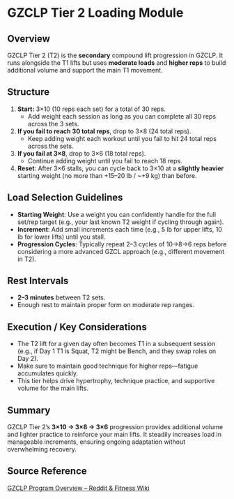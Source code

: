 # GZCLP Tier 2 Loading Module

## Overview

GZCLP Tier 2 (T2) is the **secondary** compound lift progression in GZCLP. It runs alongside the T1 lifts but uses **moderate loads** and **higher reps** to build additional volume and support the main T1 movement.

## Structure

1. **Start:** 3×10 (10 reps each set) for a total of 30 reps.
    - Add weight each session as long as you can complete all 30 reps across the 3 sets.
2. **If you fail to reach 30 total reps**, drop to 3×8 (24 total reps).
    - Keep adding weight each workout until you fail to hit 24 total reps across the sets.
3. **If you fail at 3×8**, drop to 3×6 (18 total reps).
    - Continue adding weight until you fail to reach 18 reps.
4. **Reset**: After 3×6 stalls, you can cycle back to 3×10 at a **slightly heavier** starting weight (no more than +15–20 lb / ~+9 kg) than before.

## Load Selection Guidelines

- **Starting Weight**: Use a weight you can confidently handle for the full set/rep target (e.g., your last known T2 weight if cycling through again).
- **Increment**: Add small increments each time (e.g., 5 lb for upper lifts, 10 lb for lower lifts) until you stall.
- **Progression Cycles**: Typically repeat 2–3 cycles of 10→8→6 reps before considering a more advanced GZCL approach (e.g., different movement in T2).

## Rest Intervals

- **2–3 minutes** between T2 sets.
- Enough rest to maintain proper form on moderate rep ranges.

## Execution / Key Considerations

- The T2 lift for a given day often becomes T1 in a subsequent session (e.g., if Day 1 T1 is Squat, T2 might be Bench, and they swap roles on Day 2).
- Make sure to maintain good technique for higher reps—fatigue accumulates quickly.
- This tier helps drive hypertrophy, technique practice, and supportive volume for the main lifts.

## Summary

GZCLP Tier 2’s **3×10 → 3×8 → 3×6** progression provides additional volume and lighter practice to reinforce your main lifts. It steadily increases load in manageable increments, ensuring ongoing adaptation without overwhelming recovery.

## Source Reference

[GZCLP Program Overview – Reddit & Fitness Wiki](https://old.reddit.com/r/Fitness/comments/44hnbc/strength_training_using_the_gzcl_method_from/)